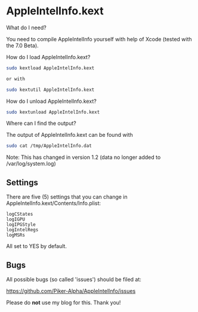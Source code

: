 AppleIntelInfo.kext
===================

What do I need?

You need to compile AppleIntelInfo yourself with help of Xcode (tested with the 7.0 Beta).

How do I load AppleIntelInfo.kext?

``` sh
sudo kextload AppleIntelInfo.kext

or with

sudo kextutil AppleIntelInfo.kext 
```

How do I unload AppleIntelInfo.kext?

``` sh
sudo kextunload AppleIntelInfo.kext
```

Where can I find the output?


The output of AppleIntelInfo.kext can be found with
``` sh
sudo cat /tmp/AppleIntelInfo.dat
```

Note: This has changed in version 1.2 (data no longer added to /var/log/system.log)

Settings
--------

There are five (5) settings that you can change in AppleIntelInfo.kext/Contents/Info.plist:
```
logCStates
logIGPU
logIPGStyle
logIntelRegs
logMSRs
```

All set to YES by default.

Bugs
----

All possible bugs (so called 'issues') should be filed at:

https://github.com/Piker-Alpha/AppleIntelInfo/issues

Please do **not** use my blog for this. Thank you!
